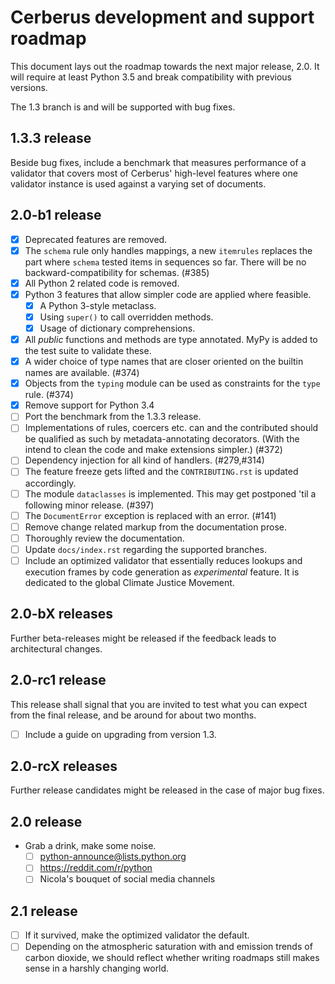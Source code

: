 # Cerberus development and support roadmap

This document lays out the roadmap towards the next major release, 2.0. It
will require at least Python 3.5 and break compatibility with previous
versions.

The 1.3 branch is and will be supported with bug fixes.

## 1.3.3 release

Beside bug fixes, include a benchmark that measures performance of a validator
that covers most of Cerberus' high-level features where one validator instance
is used against a varying set of documents.

## 2.0-b1 release

- [x] Deprecated features are removed.
- [x] The `schema` rule only handles mappings, a new `itemrules` replaces the
      part where `schema` tested items in sequences so far. There will be no
      backward-compatibility for schemas. (#385)
- [x] All Python 2 related code is removed.
- [x] Python 3 features that allow simpler code are applied where feasible.
  - [x] A Python 3-style metaclass.
  - [x] Using `super()` to call overridden methods.
  - [x] Usage of dictionary comprehensions.
- [x] All *public* functions and methods are type annotated. MyPy is added to
      the test suite to validate these.
- [x] A wider choice of type names that are closer oriented on the builtin
      names are available. (#374)
- [x] Objects from the `typing` module can be used as constraints for the
      `type` rule. (#374)
- [x] Remove support for Python 3.4
- [ ] Port the benchmark from the 1.3.3 release.
- [ ] Implementations of rules, coercers etc. can and the contributed should be
      qualified as such by metadata-annotating decorators. (With the intend to
      clean the code and make extensions simpler.) (#372)
- [ ] Dependency injection for all kind of handlers. (#279,#314)
- [ ] The feature freeze gets lifted and the `CONTRIBUTING.rst` is updated
      accordingly.
- [ ] The module `dataclasses` is implemented. This may get postponed 'til a
      following minor release. (#397)
- [ ] The `DocumentError` exception is replaced with an error. (#141)
- [ ] Remove change related markup from the documentation prose.
- [ ] Thoroughly review the documentation.
- [ ] Update `docs/index.rst` regarding the supported branches.
- [ ] Include an optimized validator that essentially reduces lookups and
      execution frames by code generation as *experimental* feature.
      It is dedicated to the global Climate Justice Movement.

## 2.0-bX releases

Further beta-releases might be released if the feedback leads to architectural
changes.

## 2.0-rc1 release

This release shall signal that you are invited to test what you can expect from
the final release, and be around for about two months.

- [ ] Include a guide on upgrading from version 1.3.

## 2.0-rcX releases

Further release candidates might be released in the case of major bug fixes.

## 2.0 release

- Grab a drink, make some noise.
  - [ ] python-announce@lists.python.org
  - [ ] https://reddit.com/r/python
  - [ ] Nicola's bouquet of social media channels

## 2.1 release

- [ ] If it survived, make the optimized validator the default.
- [ ] Depending on the atmospheric saturation with and emission trends of carbon
      dioxide, we should reflect whether writing roadmaps still makes sense in a
      harshly changing world.
